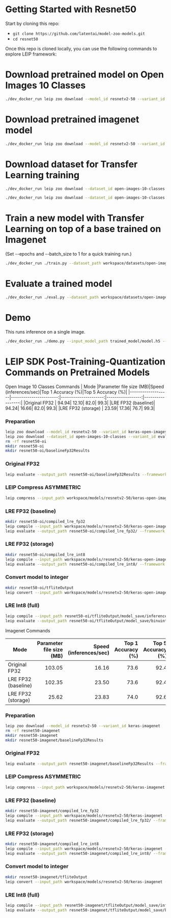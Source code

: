 # Getting Started with Resnet50

Start by cloning this repo:
* ```git clone https://github.com/latentai/model-zoo-models.git```
* ```cd resnet50```

Once this repo is cloned locally, you can use the following commands to explore LEIP framework:


# Download pretrained model on Open Images 10 Classes
```bash
./dev_docker_run leip zoo download --model_id resnetv2-50 --variant_id keras-open-images-10-classes
```
# Download pretrained imagenet model
```bash
./dev_docker_run leip zoo download --model_id resnetv2-50 --variant_id keras-imagenet
```
# Download dataset for Transfer Learning training
```bash
./dev_docker_run leip zoo download --dataset_id open-images-10-classes --variant_id train

./dev_docker_run leip zoo download --dataset_id open-images-10-classes --variant_id eval
```
# Train a new model with Transfer Learning on top of a base trained on Imagenet

(Set --epochs and --batch_size to 1 for a quick training run.)
```bash
./dev_docker_run ./train.py --dataset_path workspace/datasets/open-images-10-classes/train/  --eval_dataset_path workspace/datasets/open-images-10-classes/eval/ --epochs 600
```
# Evaluate a trained model
```bash
./dev_docker_run ./eval.py --dataset_path workspace/datasets/open-images-10-classes/eval/ --input_model_path trained_model/model.h5
```
# Demo

This runs inference on a single image.
```bash
./dev_docker_run ./demo.py --input_model_path trained_model/model.h5 --image_file test_images/dog.jpg
```
# LEIP SDK Post-Training-Quantization Commands on Pretrained Models

Open Image 10 Classes Commands
|       Mode        |Parameter file size (MB)|Speed (inferences/sec)|Top 1 Accuracy (%)|Top 5 Accuracy (%)|
|-------------------|-----------------------:|---------------------:|-----------------:|-----------------:|
|Original FP32      |                   94.94|                 12.10|              82.0|              99.3|
|LRE FP32 (baseline)|                   94.24|                 16.66|              82.0|              99.3|
|LRE FP32 (storage) |                   23.59|                 17.36|              76.7|              99.3|

### Preparation
```bash
leip zoo download --model_id resnetv2-50 --variant_id keras-open-images-10-classes
leip zoo download --dataset_id open-images-10-classes --variant_id eval
rm -rf resnet50-oi
mkdir resnet50-oi
mkdir resnet50-oi/baselineFp32Results
```
### Original FP32
```bash
leip evaluate --output_path resnet50-oi/baselineFp32Results --framework tf --input_path workspace/models/resnetv2-50/keras-open-images-10-classes --test_path workspace/datasets/open-images-10-classes/eval/index.txt --class_names workspace/models/resnetv2-50/keras-open-images-10-classes/class_names.txt
```
### LEIP Compress ASYMMETRIC
```bash
leip compress --input_path workspace/models/resnetv2-50/keras-open-images-10-classes --quantizer ASYMMETRIC --bits 8 --output_path resnet50-oi/checkpointCompressed/
```
### LRE FP32 (baseline)
```bash
mkdir resnet50-oi/compiled_lre_fp32
leip compile --input_path workspace/models/resnetv2-50/keras-open-images-10-classes --output_path resnet50-oi/compiled_lre_fp32/bin --input_types=float32 --data_type=float32
leip evaluate --output_path resnet50-oi/compiled_lre_fp32/ --framework lre --input_types=float32 --input_path resnet50-oi/compiled_lre_fp32/bin --test_path workspace/datasets/open-images-10-classes/eval/index.txt --class_names workspace/models/resnetv2-50/keras-open-images-10-classes/class_names.txt
```
### LRE FP32 (storage)
```bash
mkdir resnet50-oi/compiled_lre_int8
leip compile --input_path workspace/models/resnetv2-50/keras-open-images-10-classes --output_path resnet50-oi/compiled_lre_int8/bin --input_types=uint8 --data_type=int8
leip evaluate --output_path resnet50-oi/compiled_lre_int8/ --framework lre --input_types=uint8 --input_path resnet50-oi/compiled_lre_int8/bin --test_path workspace/datasets/open-images-10-classes/eval/index.txt --class_names workspace/models/resnetv2-50/keras-open-images-10-classes/class_names.txt
```
### Convert model to integer
```bash
mkdir resnet50-oi/tfliteOutput
leip convert --input_path workspace/models/resnetv2-50/keras-open-images-10-classes --framework tflite --output_path resnet50-oi/tfliteOutput --data_type int8 --policy TfLite --rep_dataset /shared-workdir/workspace/datasets/open-images-10-classes/eval/Apple/06e47f3aa0036947.jpg
```
### LRE Int8 (full)
```bash
leip compile --input_path resnet50-oi/tfliteOutput/model_save/inference_model.cast.tflite --output_path resnet50-oi/tfliteOutput/model_save/binuint8 --input_types=uint8
leip evaluate --output_path resnet50-oi/tfliteOutput/model_save/binuint8 --framework lre --input_types=uint8 --input_path resnet50-oi/tfliteOutput/model_save/binuint8 --test_path workspace/datasets/open-images-10-classes/eval/index.txt --class_names workspace/models/resnetv2-50/keras-open-images-10-classes/class_names.txt --preprocessor ''
```

Imagenet Commands

|       Mode        |Parameter file size (MB)|Speed (inferences/sec)|Top 1 Accuracy (%)|Top 5 Accuracy (%)|
|-------------------|-----------------------:|---------------------:|-----------------:|-----------------:|
|Original FP32      |                  103.05|                 16.16|              73.6|              92.4|
|LRE FP32 (baseline)|                  102.35|                 23.50|              73.6|              92.4|
|LRE FP32 (storage) |                   25.62|                 23.83|              74.0|              92.6|

### Preparation
```bash
leip zoo download --model_id resnetv2-50 --variant_id keras-imagenet
rm -rf resnet50-imagenet
mkdir resnet50-imagenet
mkdir resnet50-imagenet/baselineFp32Results
```
### Original FP32
```bash
leip evaluate --output_path resnet50-imagenet/baselineFp32Results --framework tf --input_path workspace/models/resnetv2-50/keras-imagenet --test_path /shared/data/sample-models/resources/data/imagenet/testsets/testset_1000_images.preprocessed.1000.txt --class_names workspace/models/resnetv2-50/keras-imagenet/class_names.txt
```
### LEIP Compress ASYMMETRIC
```bash
leip compress --input_path workspace/models/resnetv2-50/keras-imagenet --quantizer ASYMMETRIC --bits 8 --output_path resnet50-imagenet/checkpointCompressed/
```
### LRE FP32 (baseline)
```bash
mkdir resnet50-imagenet/compiled_lre_fp32
leip compile --input_path workspace/models/resnetv2-50/keras-imagenet --output_path resnet50-imagenet/compiled_lre_fp32/bin --input_types=float32 --data_type=float32
leip evaluate --output_path resnet50-imagenet/compiled_lre_fp32/ --framework lre --input_types=float32 --input_path resnet50-imagenet/compiled_lre_fp32/bin --test_path /shared/data/sample-models/resources/data/imagenet/testsets/testset_1000_images.preprocessed.1000.txt --class_names workspace/models/resnetv2-50/keras-imagenet/class_names.txt
```
### LRE FP32 (storage)
```bash
mkdir resnet50-imagenet/compiled_lre_int8
leip compile --input_path workspace/models/resnetv2-50/keras-imagenet --output_path resnet50-imagenet/compiled_lre_int8/bin --input_types=uint8 --data_type=int8
leip evaluate --output_path resnet50-imagenet/compiled_lre_int8/ --framework lre --input_types=uint8 --input_path resnet50-imagenet/compiled_lre_int8/bin --test_path /shared/data/sample-models/resources/data/imagenet/testsets/testset_1000_images.preprocessed.1000.txt --class_names workspace/models/resnetv2-50/keras-imagenet/class_names.txt
```
### Convert model to integer
```bash
mkdir resnet50-imagenet/tfliteOutput
leip convert --input_path workspace/models/resnetv2-50/keras-imagenet --framework tflite --output_path resnet50-imagenet/tfliteOutput --data_type int8 --policy TfLite --rep_dataset /shared/data/sample-models/resources/images/imagenet_images/preprocessed/ILSVRC2012_val_00000001.JPEG
```
### LRE Int8 (full)
```bash
leip compile --input_path resnet50-imagenet/tfliteOutput/model_save/inference_model.cast.tflite --output_path resnet50-imagenet/tfliteOutput/model_save/binuint8 --input_types=uint8
leip evaluate --output_path resnet50-imagenet/tfliteOutput/model_save/binuint8 --framework lre --input_types=uint8 --input_path resnet50-imagenet/tfliteOutput/model_save/binuint8 --test_path /shared/data/sample-models/resources/data/imagenet/testsets/testset_1000_images.preprocessed.1000.txt --class_names workspace/models/resnetv2-50/keras-imagenet/class_names.txt --preprocessor ''
```